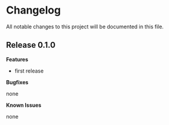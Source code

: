# Changelog

All notable changes to this project will be documented in this file.

## Release 0.1.0

**Features**

* first release

**Bugfixes**

none

**Known Issues**

none

